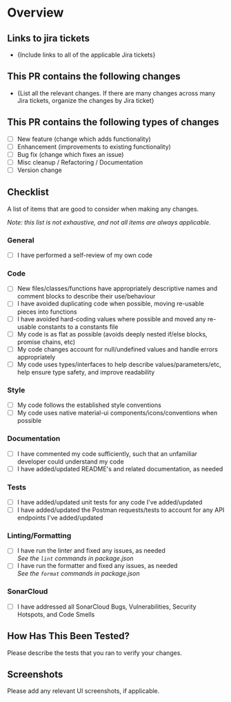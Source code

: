 # Overview

## Links to jira tickets

- {Include links to all of the applicable Jira tickets}

## This PR contains the following changes

- {List all the relevant changes. If there are many changes across many Jira tickets, organize the changes by Jira ticket}

## This PR contains the following types of changes

- [ ] New feature (change which adds functionality)
- [ ] Enhancement (improvements to existing functionality)
- [ ] Bug fix (change which fixes an issue)
- [ ] Misc cleanup / Refactoring / Documentation
- [ ] Version change

## Checklist

A list of items that are good to consider when making any changes.

_Note: this list is not exhaustive, and not all items are always applicable._

### General

- [ ] I have performed a self-review of my own code

### Code

- [ ] New files/classes/functions have appropriately descriptive names and comment blocks to describe their use/behaviour
- [ ] I have avoided duplicating code when possible, moving re-usable pieces into functions
- [ ] I have avoided hard-coding values where possible and moved any re-usable constants to a constants file
- [ ] My code is as flat as possible (avoids deeply nested if/else blocks, promise chains, etc)
- [ ] My code changes account for null/undefined values and handle errors appropriately
- [ ] My code uses types/interfaces to help describe values/parameters/etc, help ensure type safety, and improve readability

### Style

- [ ] My code follows the established style conventions
- [ ] My code uses native material-ui components/icons/conventions when possible

### Documentation

- [ ] I have commented my code sufficiently, such that an unfamiliar developer could understand my code
- [ ] I have added/updated README's and related documentation, as needed

### Tests

- [ ] I have added/updated unit tests for any code I've added/updated
- [ ] I have added/updated the Postman requests/tests to account for any API endpoints I've added/updated

### Linting/Formatting

- [ ] I have run the linter and fixed any issues, as needed  
       _See the `lint` commands in package.json_
- [ ] I have run the formatter and fixed any issues, as needed  
       _See the `format` commands in package.json_

### SonarCloud

- [ ] I have addressed all SonarCloud Bugs, Vulnerabilities, Security Hotspots, and Code Smells

## How Has This Been Tested?

Please describe the tests that you ran to verify your changes.

## Screenshots

Please add any relevant UI screenshots, if applicable.
